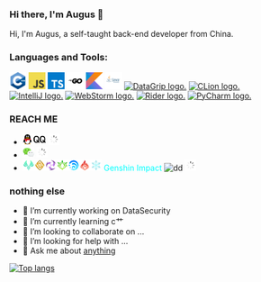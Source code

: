 ### Hi there, I'm Augus 👋

Hi, I'm Augus, a self-taught back-end developer from China.

### Languages and Tools:

<img height="30" src="https://raw.githubusercontent.com/github/explore/80688e429a7d4ef2fca1e82350fe8e3517d3494d/topics/cpp/cpp.png" alt="cpp"> <img height="30" src="https://raw.githubusercontent.com/github/explore/80688e429a7d4ef2fca1e82350fe8e3517d3494d/topics/javascript/javascript.png" alt="javascript"> <img height="30" src="https://raw.githubusercontent.com/github/explore/80688e429a7d4ef2fca1e82350fe8e3517d3494d/topics/typescript/typescript.png" alt="typescript"> <img height="30" src="https://raw.githubusercontent.com/github/explore/80688e429a7d4ef2fca1e82350fe8e3517d3494d/topics/go/go.png" alt="go"> <img height="30" src="https://raw.githubusercontent.com/github/explore/80688e429a7d4ef2fca1e82350fe8e3517d3494d/topics/kotlin/kotlin.png" alt="kotlin"> <img height="30" src="https://raw.githubusercontent.com/github/explore/80688e429a7d4ef2fca1e82350fe8e3517d3494d/topics/java/java.png" alt="java">
<a href="https://www.jetbrains.com/datagrip/?from=augus" target="_blank"><img height="30" src="https://resources.jetbrains.com/storage/products/company/brand/logos/DataGrip_icon.svg" alt="DataGrip logo."></a>
<a href="https://www.jetbrains.com/clion/?from=augus" target="_blank"><img height="30" src="https://resources.jetbrains.com/storage/products/company/brand/logos/CLion_icon.svg" alt="CLion logo."></a>
<a href="https://www.jetbrains.com/idea/?from=augus" target="_blank"><img height="30" src="https://resources.jetbrains.com/storage/products/company/brand/logos/IntelliJ_IDEA_icon.svg" alt="IntelliJ logo."></a>
<a href="https://www.jetbrains.com/webstorm/?from=augus" target="_blank"><img height="30" src="https://resources.jetbrains.com/storage/products/company/brand/logos/WebStorm_icon.svg" alt="WebStorm logo."></a>
<a href="https://www.jetbrains.com/rider/?from=augus" target="_blank"><img height="30" src="https://resources.jetbrains.com/storage/products/company/brand/logos/Rider_icon.svg" alt="Rider logo."></a>
<a href="https://www.jetbrains.com/pycharm/?from=augus" target="_blank"><img height="30" src="https://resources.jetbrains.com/storage/products/company/brand/logos/PyCharm_icon.svg" alt="PyCharm logo."></a>

### REACH ME

<ul>
  <li><img height="20" src="./src/01_qq_logo-1-300x144.png" alt="QQ"/> <img height="20" src="./src/loading.gif" alt="loading..."/></li>
  <li><img height="20" src="./src/icon64_wx_logo.png" alt="WeChat"/> <img height="20" src="./src/loading.gif" alt="loading..."/></li>
  <li> <img height="20" src="src/genshinImpact/feng.png"/><img height="20" src="src/genshinImpact/yan.png"/><img height="20" src="src/genshinImpact/lei.png"/><img height="20" src="src/genshinImpact/cao.png"/><img height="20" src="src/genshinImpact/shui.png"/><img height="20" src="src/genshinImpact/huo.png"/><img height="20" src="src/genshinImpact/bing.png"/>    <font color="#00FFFF">Genshin Impact</font> <img src="//i0.hdslb.com/bfs/article/916637ae86ff9365700b7f6cf13148e1a4282388.png" alt="dd" /> <img height="20" src="./src/loading.gif" alt="loading..."/></li>
</ul>

### nothing else

- 🔭 I’m currently working on DataSecurity
- 🌱 I’m currently learning c艹
- 👯 I’m looking to collaborate on ...
- 🤔 I’m looking for help with ...
- 💬 Ask me about <a href="https://github.com/DrAugus/DrAugus/issues" title="anything that you want to know">
  anything</a>

[![Top langs](https://github-readme-stats.vercel.app/api/top-langs/?username=DrAugus&langs_count=10&layout=compact)](https://github.com/draugus)
<!--&exclude_repo=DrAugus.github.io,DrAugus&theme=nord-->

<!--
<p><img src="https://github-readme-stats.vercel.app/api?username=draugus&amp;show_icons=true" alt="GitHub Stats"></p>
-->

<!--
[![DrAugus's wakatime stats](https://github-readme-stats.vercel.app/api/wakatime?username=DrAugus&layout=compact)](https://github.com/DrAugus)
-->

